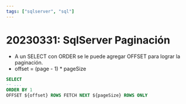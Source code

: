 ```yaml
---
tags: ["sqlserver", "sql"]
---
```


# 20230331: SqlServer Paginación

<TagsLinks />

- A un SELECT con ORDER se le puede agregar OFFSET para lograr la paginación.
- offset = (page - 1) * pageSize

```SQL
SELECT 
-- ...
ORDER BY 1
OFFSET ${offset} ROWS FETCH NEXT ${pageSize} ROWS ONLY
```
